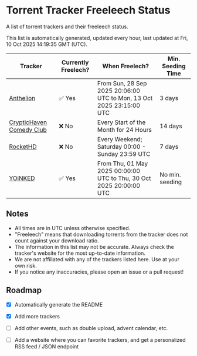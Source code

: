 
# Torrent Tracker Freeleech Status

A list of torrent trackers and their freeleech status.

This list is automatically generated, updated every hour, last updated at Fri, 10 Oct 2025 14:19:35 GMT (UTC).

| Tracker | Currently Freelech? | When Freelech? | Min. Seeding Time |
|---------|---------------------|----------------|-------------------|
| [Anthelion](https://anthelion.me) | ✅ Yes | From Sun, 28 Sep 2025 20:06:00 UTC to Mon, 13 Oct 2025 23:15:00 UTC | 3 days |
| [CrypticHaven Comedy Club](https://cryptichaven.org) | ❌ No | Every Start of the Month for 24 Hours | 14 days |
| [RocketHD](https://rocket-hd.cc) | ❌ No | Every Weekend; Saturday 00:00 - Sunday 23:59 UTC | 7 days |
| [YOiNKED](https://yoinked.org) | ✅ Yes | From Thu, 01 May 2025 00:00:00 UTC to Thu, 30 Oct 2025 20:00:00 UTC | No min. seeding |

## Notes

- All times are in UTC unless otherwise specified.
- "Freeleech" means that downloading torrents from the tracker does not count against your download ratio.
- The information in this list may not be accurate. Always check the tracker's website for the most up-to-date information.
- We are not affiliated with any of the trackers listed here. Use at your own risk.
- If you notice any inaccuracies, please open an issue or a pull request!

## Roadmap

- [x] Automatically generate the README
- [x] Add more trackers
- [ ] Add other events, such as double upload, advent calendar, etc.
- [ ] Add a website where you can favorite trackers, and get a personalized RSS feed / JSON endpoint

